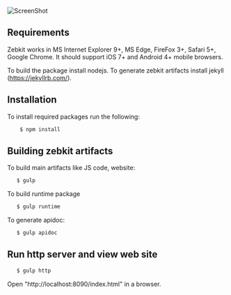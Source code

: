 
![ScreenShot](http://repo.zebkit.org/zebkit.logo.png)

## Requirements 

Zebkit works in MS Internet Explorer 9+, MS Edge, FireFox 3+, Safari 5+, Google Chrome. It should support iOS 7+ and Android 4+ mobile browsers.

To build the package install nodejs. To generate zebkit artifacts install jekyll (https://jekyllrb.com/). 

## Installation 

To install required packages run the following: 
```bash
    $ npm install
```

## Building zebkit artifacts

To build main artifacts like JS code, website:
```bash
   $ gulp
```

To build runtime package 
```bash
   $ gulp runtime
```

To generate apidoc:
```bash
   $ gulp apidoc
```

## Run http server and view web site 

```bash
   $ gulp http
```

Open "http://localhost:8090/index.html" in a browser.
